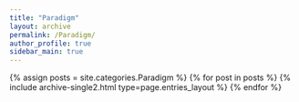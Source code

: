 ```yaml
---
title: "Paradigm"
layout: archive
permalink: /Paradigm/
author_profile: true
sidebar_main: true
---
```


{% assign posts = site.categories.Paradigm %}
{% for post in posts %} {% include archive-single2.html type=page.entries_layout %} {% endfor %}